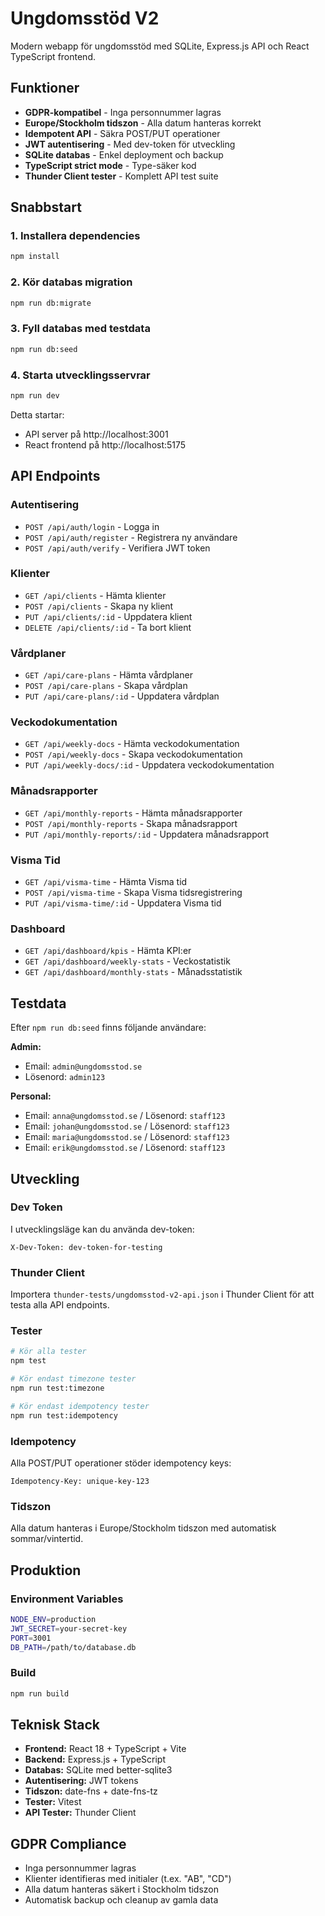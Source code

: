 # Ungdomsstöd V2

Modern webapp för ungdomsstöd med SQLite, Express.js API och React TypeScript frontend.

## Funktioner

- **GDPR-kompatibel** - Inga personnummer lagras
- **Europe/Stockholm tidszon** - Alla datum hanteras korrekt
- **Idempotent API** - Säkra POST/PUT operationer
- **JWT autentisering** - Med dev-token för utveckling
- **SQLite databas** - Enkel deployment och backup
- **TypeScript strict mode** - Type-säker kod
- **Thunder Client tester** - Komplett API test suite

## Snabbstart

### 1. Installera dependencies
```bash
npm install
```

### 2. Kör databas migration
```bash
npm run db:migrate
```

### 3. Fyll databas med testdata
```bash
npm run db:seed
```

### 4. Starta utvecklingsservrar
```bash
npm run dev
```

Detta startar:
- API server på http://localhost:3001
- React frontend på http://localhost:5175

## API Endpoints

### Autentisering
- `POST /api/auth/login` - Logga in
- `POST /api/auth/register` - Registrera ny användare
- `POST /api/auth/verify` - Verifiera JWT token

### Klienter
- `GET /api/clients` - Hämta klienter
- `POST /api/clients` - Skapa ny klient
- `PUT /api/clients/:id` - Uppdatera klient
- `DELETE /api/clients/:id` - Ta bort klient

### Vårdplaner
- `GET /api/care-plans` - Hämta vårdplaner
- `POST /api/care-plans` - Skapa vårdplan
- `PUT /api/care-plans/:id` - Uppdatera vårdplan

### Veckodokumentation
- `GET /api/weekly-docs` - Hämta veckodokumentation
- `POST /api/weekly-docs` - Skapa veckodokumentation
- `PUT /api/weekly-docs/:id` - Uppdatera veckodokumentation

### Månadsrapporter
- `GET /api/monthly-reports` - Hämta månadsrapporter
- `POST /api/monthly-reports` - Skapa månadsrapport
- `PUT /api/monthly-reports/:id` - Uppdatera månadsrapport

### Visma Tid
- `GET /api/visma-time` - Hämta Visma tid
- `POST /api/visma-time` - Skapa Visma tidsregistrering
- `PUT /api/visma-time/:id` - Uppdatera Visma tid

### Dashboard
- `GET /api/dashboard/kpis` - Hämta KPI:er
- `GET /api/dashboard/weekly-stats` - Veckostatistik
- `GET /api/dashboard/monthly-stats` - Månadsstatistik

## Testdata

Efter `npm run db:seed` finns följande användare:

**Admin:**
- Email: `admin@ungdomsstod.se`
- Lösenord: `admin123`

**Personal:**
- Email: `anna@ungdomsstod.se` / Lösenord: `staff123`
- Email: `johan@ungdomsstod.se` / Lösenord: `staff123`
- Email: `maria@ungdomsstod.se` / Lösenord: `staff123`
- Email: `erik@ungdomsstod.se` / Lösenord: `staff123`

## Utveckling

### Dev Token
I utvecklingsläge kan du använda dev-token:
```
X-Dev-Token: dev-token-for-testing
```

### Thunder Client
Importera `thunder-tests/ungdomsstod-v2-api.json` i Thunder Client för att testa alla API endpoints.

### Tester
```bash
# Kör alla tester
npm test

# Kör endast timezone tester
npm run test:timezone

# Kör endast idempotency tester
npm run test:idempotency
```

### Idempotency
Alla POST/PUT operationer stöder idempotency keys:
```
Idempotency-Key: unique-key-123
```

### Tidszon
Alla datum hanteras i Europe/Stockholm tidszon med automatisk sommar/vintertid.

## Produktion

### Environment Variables
```bash
NODE_ENV=production
JWT_SECRET=your-secret-key
PORT=3001
DB_PATH=/path/to/database.db
```

### Build
```bash
npm run build
```

## Teknisk Stack

- **Frontend:** React 18 + TypeScript + Vite
- **Backend:** Express.js + TypeScript
- **Databas:** SQLite med better-sqlite3
- **Autentisering:** JWT tokens
- **Tidszon:** date-fns + date-fns-tz
- **Tester:** Vitest
- **API Tester:** Thunder Client

## GDPR Compliance

- Inga personnummer lagras
- Klienter identifieras med initialer (t.ex. "AB", "CD")
- Alla datum hanteras säkert i Stockholm tidszon
- Automatisk backup och cleanup av gamla data